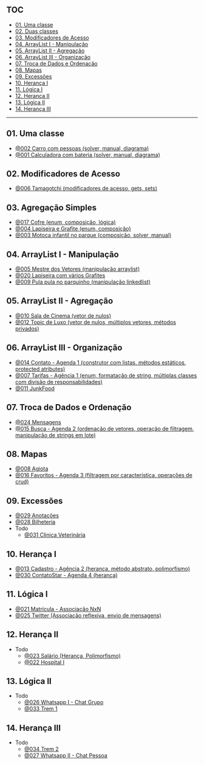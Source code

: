 ## TOC []()

<!--TOC_BEGIN-->
- [01. Uma classe](#01-uma-classe)
- [02. Duas classes](#02-duas-classes)
- [03. Modificadores de Acesso](#03-modificadores-de-acesso)
- [04. ArrayList I - Manipulação](#04-arraylist-i---manipulação)
- [05. ArrayList II - Agregação](#05-arraylist-ii---agregação)
- [06. ArrayList III - Organização](#06-arraylist-iii---organização)
- [07. Troca de Dados e Ordenação](#07-troca-de-dados-e-ordenação)
- [08. Mapas](#08-mapas)
- [09. Excessões](#09-excessões)
- [10. Herança I](#10-herança-i)
- [11. Lógica I](#11-lógica-i)
- [12. Herança II](#12-herança-ii)
- [13. Lógica II](#13-lógica-ii)
- [14. Herança III](#14-herança-iii)

<!--TOC_END-->

---
## 01. Uma classe

- [@002 Carro com pessoas (solver, manual, diagrama)](base/002/Readme.md) 
- [@001 Calculadora com bateria (solver, manual, diagrama)](base/001/Readme.md) 

## 02. Modificadores de Acesso
- [@006 Tamagotchi  (modificadores de acesso, gets, sets)](base/006/Readme.md) 

## 03. Agregação Simples
- [@017 Cofre (enum, composição, lógica)](base/017/Readme.md) 
- [@004 Lapiseira e Grafite (enum, composição)](base/004/Readme.md) 
- [@003 Motoca infantil no parque (composição, solver, manual)](base/003/Readme.md) 


## 04. ArrayList I - Manipulação
- [@005 Mestre dos Vetores (manipulação arraylist)](base/005/Readme.md) 
- [@020 Lapiseira com vários Grafites](base/020/Readme.md)
- [@009 Pula pula no parquinho (manipulação linkedlist)](base/009/Readme.md) 

## 05. ArrayList II - Agregação
- [@010 Sala de Cinema (vetor de nulos)](base/010/Readme.md) 
- [@012 Topic de Luxo (vetor de nulos, múltiplos vetores, métodos privados)](base/012/Readme.md) 

## 06. ArrayList III - Organização
- [@014 Contato - Agenda 1 (construtor com listas, métodos estáticos, protected atributes)](base/014/Readme.md) 
- [@007 Tarifas - Agência 1 (enum, formatação de string, múltiplas classes com divisão de responsabilidades)](base/007/Readme.md) 
- [@011 JunkFood](base/011/Readme.md) 


## 07. Troca de Dados e Ordenação
- [@024 Mensagens](base/024/Readme.md) 
- [@015 Busca - Agenda 2 (ordenação de vetores, operação de filtragem, manipulação de strings em lote)](base/015/Readme.md) 

## 08. Mapas
- [@008 Agiota](base/008/Readme.md) 
- [@016 Favoritos - Agenda 3 (filtragem por característica, operações de crud)](base/016/Readme.md) 

## 09. Excessões
- [@029 Anotações](base/029/Readme.md) 
- [@028 Bilheteria](base/028/Readme.md) 
- Todo
    - [@031 Clinica Veterinária](base/031/Readme.md) 

## 10. Herança I
- [@013 Cadastro - Agência 2 (herança, método abstrato, polimorfismo)](base/013/Readme.md) 
- [@030 ContatoStar - Agenda 4 (herança)](base/030/Readme.md) 

## 11. Lógica I
- [@021 Matrícula - Associação NxN](base/021/Readme.md) 
- [@025 Twitter (Associação reflexiva, envio de mensagens)](base/025/Readme.md) 

## 12. Herança II
- Todo
    - [@023 Salário (Herança, Polimorfismo)](base/023/Readme.md) 
    - [@022 Hospital I](base/022/Readme.md) 

## 13. Lógica II
- Todo
    - [@026 Whatsapp I - Chat Grupo](base/026/Readme.md) 
    - [@033 Trem 1](base/033/Readme.md) 

## 14. Herança III
- Todo
    - [@034 Trem 2](base/034/Readme.md) 
    - [@027 Whatsapp II - Chat Pessoa](base/027/Readme.md) 

